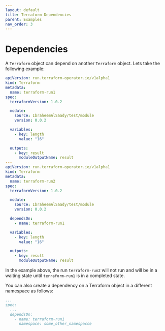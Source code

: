 ```yaml
---
layout: default
title: Terraform Dependencies
parent: Examples
nav_order: 3
---
```


# Dependencies
A `Terraform` object can depend on another `Terraform` object. Lets take the following example:

```yaml
apiVersion: run.terraform-operator.io/v1alpha1
kind: Terraform
metadata:
  name: terraform-run1
spec:
  terraformVersion: 1.0.2

  module:
    source: IbraheemAlSaady/test/module
    version: 0.0.2

  variables:
    - key: length
      value: "16"

  outputs:
    - key: result
      moduleOutputName: result
---
apiVersion: run.terraform-operator.io/v1alpha1
kind: Terraform
metadata:
  name: terraform-run2
spec:
  terraformVersion: 1.0.2

  module:
    source: IbraheemAlSaady/test/module
    version: 0.0.2

  dependsOn:
    - name: terraform-run1

  variables:
    - key: length
      value: "16"

  outputs:
    - key: result
      moduleOutputName: result
```

In the example above, the run `terraform-run2` will not run and will be in a waiting state until `terraform-run1` is in a completed state. 

You can also create a dependency on a Terraform object in a different namespace as follows:

```yaml
...
spec:
  ...
  dependsOn:
    - name: terraform-run1
      namespace: some_other_namespacce
```
